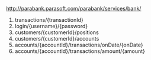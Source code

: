 http://parabank.parasoft.com/parabank/services/bank/

1. transactions/{transactionId}
2. login/{username}/{password}
3. customers/{customerId}/positions
4. customers/{customerId}/accounts
5. accounts/{accountId}/transactions/onDate/{onDate}
6. accounts/{accountId}/transactions/amount/{amount}
